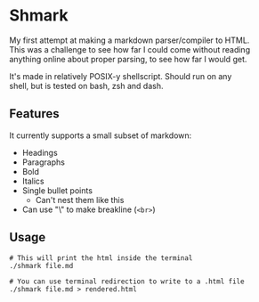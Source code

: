# Shmark

My first attempt at making a markdown parser/compiler to HTML.  
This was a challenge to see how far I could come without reading  
anything online about proper parsing, to see how far I would get.  

It's made in relatively POSIX-y shellscript. Should run on any  
shell, but is tested on bash, zsh and dash.  

## Features

It currently supports a small subset of markdown:  

- Headings
- Paragraphs
- Bold
- Italics
- Single bullet points
    *  Can't nest them like this
- Can use "\\" to make breakline (`<br>`)


## Usage

```console
# This will print the html inside the terminal
./shmark file.md

# You can use terminal redirection to write to a .html file
./shmark file.md > rendered.html
```


